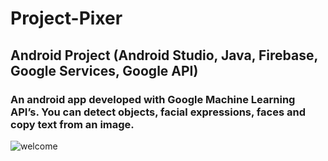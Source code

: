 # Project-Pixer
## Android Project (Android Studio, Java, Firebase, Google Services, Google API)
### An android app developed with Google Machine Learning API’s. You can detect objects, facial expressions, faces and copy text from an image.
![welcome](https://github.com/user-attachments/assets/fb2c7f2a-5cd1-4768-802a-948221a7e709)
